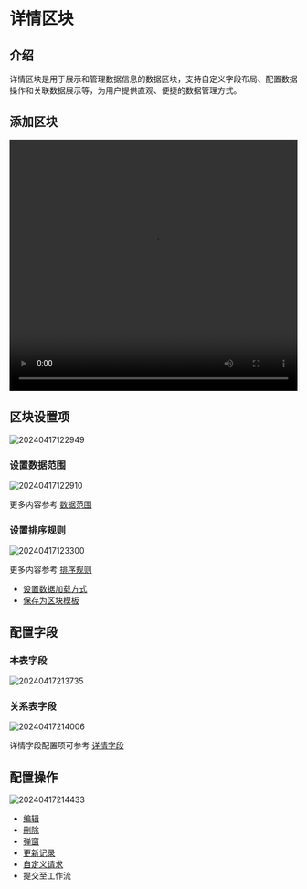 # 详情区块

## 介绍

详情区块是用于展示和管理数据信息的数据区块，支持自定义字段布局、配置数据操作和关联数据展示等，为用户提供直观、便捷的数据管理方式。
## 添加区块

<video width="100%" height="440" controls>
      <source src="https://nocobase-docs.oss-cn-beijing.aliyuncs.com/20240417122622.mp4" type="video/mp4">
</video>

## 区块设置项

![20240417122949](https://nocobase-docs.oss-cn-beijing.aliyuncs.com/20240417122949.png)
### 设置数据范围

![20240417122910](https://nocobase-docs.oss-cn-beijing.aliyuncs.com/20240417122910.png)

更多内容参考 [数据范围](/handbook/ui/blocks/block-settings/data-scope)

### 设置排序规则

![20240417123300](https://nocobase-docs.oss-cn-beijing.aliyuncs.com/20240417123300.png)

更多内容参考 [排序规则](/handbook/ui/blocks/block-settings/sorting-rule)

- [设置数据加载方式](/handbook/ui/blocks/block-settings/loading-mode)
- [保存为区块模板](/handbook/ui/blocks/block-settings/block-template)


## 配置字段

### 本表字段

![20240417213735](https://nocobase-docs.oss-cn-beijing.aliyuncs.com/20240417213735.png)

### 关系表字段

![20240417214006](https://nocobase-docs.oss-cn-beijing.aliyuncs.com/20240417214006.png)

详情字段配置项可参考 [详情字段](/handbook/ui/fields/generic/detail-form-item)

## 配置操作

![20240417214433](https://nocobase-docs.oss-cn-beijing.aliyuncs.com/20240417214433.png)

- [编辑](/handbook/ui/actions/types/edit)
- [删除](/handbook/ui/actions/types/delete)
- [弹窗](/handbook/ui/actions/types/pop-up)
- [更新记录](/handbook/ui/actions/types/update-record)
- [自定义请求](/handbook/action-custom-request)
- 提交至工作流

